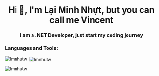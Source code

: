 <h1 align="center">Hi 👋, I'm Lại Minh Nhựt, but you can call me Vincent</h1>
<h3 align="center">I am a .NET Developer, just start my coding journey</h3>

<h3 align="left">Languages and Tools:</h3>

<p><img align="left" src="https://github-readme-stats.vercel.app/api/top-langs?username=lmnhutw&show_icons=true&theme=highcontrast&title_color=ffffff&text_color=ffffff&bg_color=000000&locale=en&layout=compact" alt="lmnhutw" /></p>

<p>&nbsp;<img align="center" src="https://github-readme-stats.vercel.app/api?username=lmnhutw&show_icons=true&theme=highcontrast&title_color=ffffff&text_color=ffffff&bg_color=000000&locale=en" alt="lmnhutw" /></p>

<p><img align="center" src="https://github-readme-streak-stats.herokuapp.com/?user=lmnhutw&theme=highcontrast" alt="lmnhutw" /></p>
